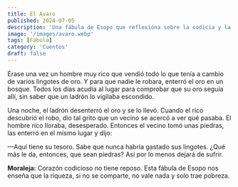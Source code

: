 ```yaml
---
title: El Avaro
published: 2024-07-05
description: 'Una fábula de Esopo que reflexiona sobre la codicia y la verdadera naturaleza de la riqueza, a través de la historia de un hombre rico que sufre por su oro escondido.'
image: '/images/avaro.webp'
tags: [Fábula]
category: 'Cuentos'
draft: false
---
```


Érase una vez un hombre muy rico que vendió todo lo que tenía a cambio de varios lingotes de oro. Y para que nadie le robara, enterró el oro en un bosque. Todos los días acudía al lugar para comprobar que su oro seguía allí, sin saber que un ladrón lo vigilaba escondido.

Una noche, el ladrón desenterró el oro y se lo llevó. Cuando el rico descubrió el robo, dio tal grito que un vecino se acercó a ver qué pasaba. El hombre rico lloraba, desesperado. Entonces el vecino tomó unas piedras, las enterró en el mismo lugar y dijo:

—Aquí tiene su tesoro. Sabe que nunca habría gastado sus lingotes. ¿Qué más le da, entonces, que sean piedras? Así por lo menos dejará de sufrir.

**Moraleja:** Corazón codicioso no tiene reposo. Esta fábula de Esopo nos enseña que la riqueza, si no se comparte, no vale nada y solo trae pobreza.
